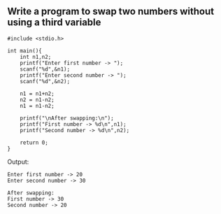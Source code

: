 ## Write a program to swap two numbers without using a third variable
```
#include <stdio.h>

int main(){
    int n1,n2;
    printf("Enter first number -> ");
    scanf("%d",&n1);
    printf("Enter second number -> ");
    scanf("%d",&n2);

    n1 = n1+n2;
    n2 = n1-n2;
    n1 = n1-n2;

    printf("\nAfter swapping:\n");
    printf("First number -> %d\n",n1);
    printf("Second number -> %d\n",n2);

    return 0;
}
```
Output:
```
Enter first number -> 20
Enter second number -> 30

After swapping:
First number -> 30
Second number -> 20
